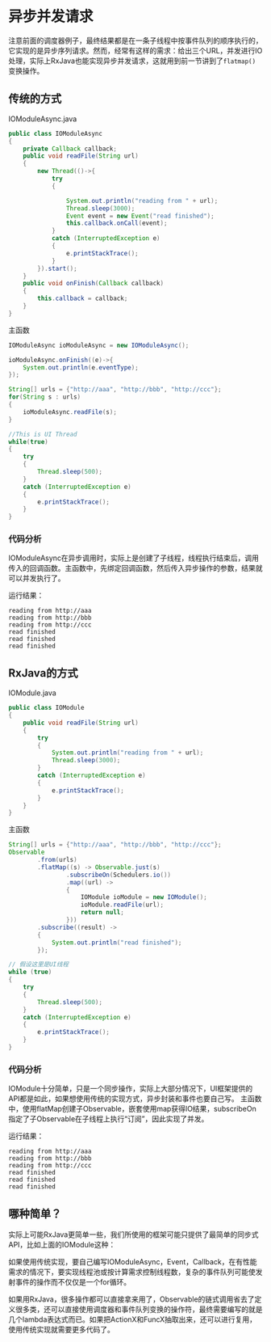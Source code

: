 # 异步并发请求

注意前面的调度器例子，最终结果都是在一条子线程中按事件队列的顺序执行的，它实现的是异步序列请求。然而，经常有这样的需求：给出三个URL，并发进行IO处理，实际上RxJava也能实现异步并发请求，这就用到前一节讲到了`flatmap()`变换操作。

## 传统的方式

IOModuleAsync.java
```java
public class IOModuleAsync
{
	private Callback callback;
	public void readFile(String url)
	{
		new Thread(()->{
			try
			{

				System.out.println("reading from " + url);
				Thread.sleep(3000);
				Event event = new Event("read finished");
				this.callback.onCall(event);
			}
			catch (InterruptedException e)
			{
				e.printStackTrace();
			}
		}).start();
	}
	public void onFinish(Callback callback)
	{
		this.callback = callback;
	}
}
```

主函数

```java
IOModuleAsync ioModuleAsync = new IOModuleAsync();

ioModuleAsync.onFinish((e)->{
    System.out.println(e.eventType);
});

String[] urls = {"http://aaa", "http://bbb", "http://ccc"};
for(String s : urls)
{
	ioModuleAsync.readFile(s);
}

//This is UI Thread
while(true)
{
    try
    {
	    Thread.sleep(500);
    }
    catch (InterruptedException e)
    {
	    e.printStackTrace();
    }
}
```

### 代码分析

IOModuleAsync在异步调用时，实际上是创建了子线程，线程执行结束后，调用传入的回调函数。主函数中，先绑定回调函数，然后传入异步操作的参数，结果就可以并发执行了。

运行结果：
```
reading from http://aaa
reading from http://bbb
reading from http://ccc
read finished
read finished
read finished
```

## RxJava的方式

IOModule.java
```java
public class IOModule
{
	public void readFile(String url)
	{
		try
		{
			System.out.println("reading from " + url);
			Thread.sleep(3000);
		}
		catch (InterruptedException e)
		{
			e.printStackTrace();
		}
	}
}
```

主函数
```java
String[] urls = {"http://aaa", "http://bbb", "http://ccc"};
Observable
		.from(urls)
		.flatMap((s) -> Observable.just(s)
				.subscribeOn(Schedulers.io())
				.map((url) ->
				{
					IOModule ioModule = new IOModule();
					ioModule.readFile(url);
					return null;
				}))
		.subscribe((result) ->
		{
			System.out.println("read finished");
		});

// 假设这里是UI线程
while (true)
{
	try
	{
		Thread.sleep(500);
	}
	catch (InterruptedException e)
	{
		e.printStackTrace();
	}
}
```

### 代码分析

IOModule十分简单，只是一个同步操作，实际上大部分情况下，UI框架提供的API都是如此，如果想使用传统的实现方式，异步封装和事件也要自己写。
主函数中，使用flatMap创建子Observable，嵌套使用map获得IO结果，subscribeOn指定了子Observable在子线程上执行“订阅”，因此实现了并发。

运行结果：
```
reading from http://aaa
reading from http://bbb
reading from http://ccc
read finished
read finished
read finished
```

## 哪种简单？

实际上可能RxJava更简单一些，我们所使用的框架可能只提供了最简单的同步式API，比如上面的IOModule这种：

如果使用传统实现，要自己编写IOModuleAsync，Event，Callback，在有性能需求的情况下，要实现线程池或按计算需求控制线程数，复杂的事件队列可能使发射事件的操作而不仅仅是一个for循环。

如果用RxJava，很多操作都可以直接拿来用了，Observable的链式调用省去了定义很多类，还可以直接使用调度器和事件队列变换的操作符，最终需要编写的就是几个lambda表达式而已。如果把ActionX和FuncX抽取出来，还可以进行复用，使用传统实现就需要更多代码了。
